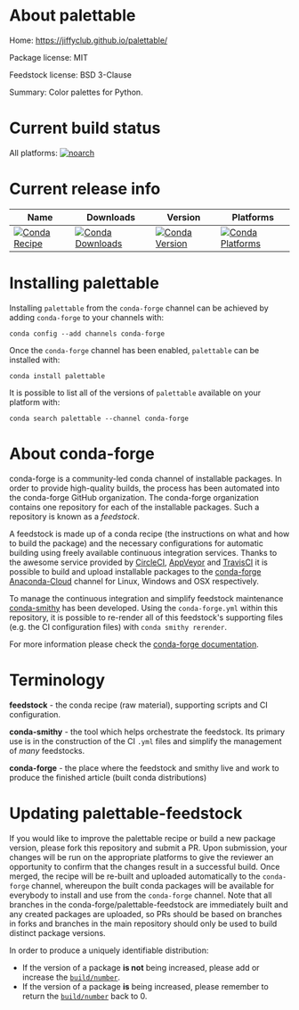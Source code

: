 About palettable
================

Home: https://jiffyclub.github.io/palettable/

Package license: MIT

Feedstock license: BSD 3-Clause

Summary: Color palettes for Python.



Current build status
====================

All platforms:
[![noarch](https://img.shields.io/circleci/project/github/conda-forge/palettable-feedstock/master.svg?label=noarch)](https://circleci.com/gh/conda-forge/palettable-feedstock)

Current release info
====================

| Name | Downloads | Version | Platforms |
| --- | --- | --- | --- |
| [![Conda Recipe](https://img.shields.io/badge/recipe-palettable-green.svg)](https://anaconda.org/conda-forge/palettable) | [![Conda Downloads](https://img.shields.io/conda/dn/conda-forge/palettable.svg)](https://anaconda.org/conda-forge/palettable) | [![Conda Version](https://img.shields.io/conda/vn/conda-forge/palettable.svg)](https://anaconda.org/conda-forge/palettable) | [![Conda Platforms](https://img.shields.io/conda/pn/conda-forge/palettable.svg)](https://anaconda.org/conda-forge/palettable) |

Installing palettable
=====================

Installing `palettable` from the `conda-forge` channel can be achieved by adding `conda-forge` to your channels with:

```
conda config --add channels conda-forge
```

Once the `conda-forge` channel has been enabled, `palettable` can be installed with:

```
conda install palettable
```

It is possible to list all of the versions of `palettable` available on your platform with:

```
conda search palettable --channel conda-forge
```


About conda-forge
=================

conda-forge is a community-led conda channel of installable packages.
In order to provide high-quality builds, the process has been automated into the
conda-forge GitHub organization. The conda-forge organization contains one repository
for each of the installable packages. Such a repository is known as a *feedstock*.

A feedstock is made up of a conda recipe (the instructions on what and how to build
the package) and the necessary configurations for automatic building using freely
available continuous integration services. Thanks to the awesome service provided by
[CircleCI](https://circleci.com/), [AppVeyor](http://www.appveyor.com/)
and [TravisCI](https://travis-ci.org/) it is possible to build and upload installable
packages to the [conda-forge](https://anaconda.org/conda-forge)
[Anaconda-Cloud](http://docs.anaconda.org/) channel for Linux, Windows and OSX respectively.

To manage the continuous integration and simplify feedstock maintenance
[conda-smithy](http://github.com/conda-forge/conda-smithy) has been developed.
Using the ``conda-forge.yml`` within this repository, it is possible to re-render all of
this feedstock's supporting files (e.g. the CI configuration files) with ``conda smithy rerender``.

For more information please check the [conda-forge documentation](https://conda-forge.org/docs/).

Terminology
===========

**feedstock** - the conda recipe (raw material), supporting scripts and CI configuration.

**conda-smithy** - the tool which helps orchestrate the feedstock.
                   Its primary use is in the construction of the CI ``.yml`` files
                   and simplify the management of *many* feedstocks.

**conda-forge** - the place where the feedstock and smithy live and work to
                  produce the finished article (built conda distributions)


Updating palettable-feedstock
=============================

If you would like to improve the palettable recipe or build a new
package version, please fork this repository and submit a PR. Upon submission,
your changes will be run on the appropriate platforms to give the reviewer an
opportunity to confirm that the changes result in a successful build. Once
merged, the recipe will be re-built and uploaded automatically to the
`conda-forge` channel, whereupon the built conda packages will be available for
everybody to install and use from the `conda-forge` channel.
Note that all branches in the conda-forge/palettable-feedstock are
immediately built and any created packages are uploaded, so PRs should be based
on branches in forks and branches in the main repository should only be used to
build distinct package versions.

In order to produce a uniquely identifiable distribution:
 * If the version of a package **is not** being increased, please add or increase
   the [``build/number``](http://conda.pydata.org/docs/building/meta-yaml.html#build-number-and-string).
 * If the version of a package **is** being increased, please remember to return
   the [``build/number``](http://conda.pydata.org/docs/building/meta-yaml.html#build-number-and-string)
   back to 0.
